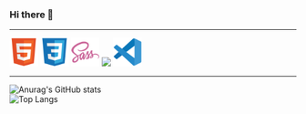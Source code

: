 ### Hi there 👋
___
<div>
  <img height="50px" src="https://github.com/devicons/devicon/blob/master/icons/html5/html5-original.svg">
  <img height="50px" src="https://github.com/devicons/devicon/blob/master/icons/css3/css3-original.svg">
  <img height="50px" src="https://github.com/devicons/devicon/blob/master/icons/sass/sass-original.svg">
  <img height="50px" src="https://cdn.worldvectorlogo.com/logos/sublime-text.svg">
  <img height="50px" src="https://github.com/devicons/devicon/blob/master/icons/vscode/vscode-original.svg">
</div>

___

![Anurag's GitHub stats](https://github-readme-stats.vercel.app/api?username=kalachlegends&show_icons=true&theme=radical)
</br>
![Top Langs](https://github-readme-stats.vercel.app/api/top-langs/?username=kalachlegends&layout=compact)


<!--
**chudickgumanoid/chudickgumanoid** is a ✨ _special_ ✨ repository because its `README.md` (this file) appears on your GitHub profile.

Here are some ideas to get you started:

- 🔭 I’m currently working on ...
- 🌱 I’m currently learning ...
- 👯 I’m looking to collaborate on ...
- 🤔 I’m looking for help with ...
- 💬 Ask me about ...
- 📫 How to reach me: ...
- 😄 Pronouns: ...
- ⚡ Fun fact: ...
-->
